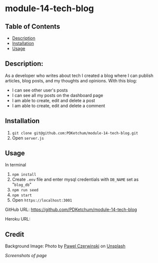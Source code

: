 # module-14-tech-blog

## Table of Contents

- [Description](#description)
- [Installation](#installation)
- [Usage](#usage)

## Description:

As a developer who writes about tech I created a blog where I can publish articles, blog posts, and my thoughts and opinions.
With this blog:

- I can see other user's posts
- I can see all my posts on the dashboard page
- I am able to create, edit and delete a post
- I am able to create, edit and delete a comment

## Installation

1. `git clone git@github.com:PDKetchum/module-14-tech-blog.git`
2. Open `server.js`

## Usage

In terminal

1. `npm install`
2. Create `.env` file and enter mysql credentials with `DB_NAME` set as "`blog_db`"
3. `npm run seed`
4. `npm start`
5. Open `https://localhost:3001`

GitHub URL: https://github.com/PDKetchum/module-14-tech-blog

Heroku URL:

## Credit

Background Image: Photo by <a href="https://unsplash.com/@pawel_czerwinski?utm_source=unsplash&utm_medium=referral&utm_content=creditCopyText">Pawel Czerwinski</a> on <a href="https://unsplash.com/?utm_source=unsplash&utm_medium=referral&utm_content=creditCopyText">Unsplash</a>

_Screenshots of page_
